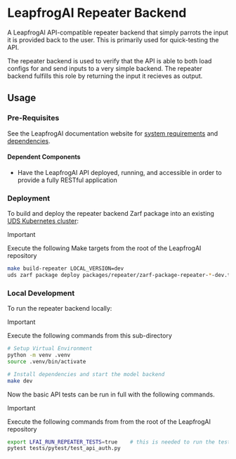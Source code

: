 # LeapfrogAI Repeater Backend

A LeapfrogAI API-compatible repeater backend that simply parrots the input it is provided back to the user. This is primarily used for quick-testing the API.

The repeater backend is used to verify that the API is able to both load configs for and send inputs to a very simple backend. The repeater backend fulfills this role by returning the input it recieves as output.

## Usage

### Pre-Requisites

See the LeapfrogAI documentation website for [system requirements](https://docs.leapfrog.ai/docs/local-deploy-guide/requirements/) and [dependencies](https://docs.leapfrog.ai/docs/local-deploy-guide/dependencies/).

#### Dependent Components

- Have the LeapfrogAI API deployed, running, and accessible in order to provide a fully RESTful application

### Deployment

To build and deploy the repeater backend Zarf package into an existing [UDS Kubernetes cluster](../k3d-gpu/README.md):

> [!IMPORTANT]
> Execute the following Make targets from the root of the LeapfrogAI repository

```bash
make build-repeater LOCAL_VERSION=dev
uds zarf package deploy packages/repeater/zarf-package-repeater-*-dev.tar.zst --confirm
```

### Local Development

To run the repeater backend locally:

> [!IMPORTANT]
> Execute the following commands from this sub-directory

```bash
# Setup Virtual Environment
python -m venv .venv
source .venv/bin/activate

# Install dependencies and start the model backend
make dev
```

Now the basic API tests can be run in full with the following commands.

> [!IMPORTANT]
> Execute the following commands from from the root of the LeapfrogAI repository

```bash
export LFAI_RUN_REPEATER_TESTS=true    # this is needed to run the tests that require the repeater model, otherwise they get skipped
pytest tests/pytest/test_api_auth.py
```

